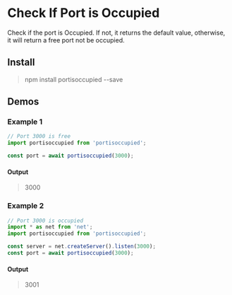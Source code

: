 # Check If Port is Occupied

Check if the port is Occupied. If not, it returns the default value, otherwise, it will return a free port not be occupied.

## Install

> npm install portisoccupied --save

## Demos

### Example 1

```javascript
// Port 3000 is free
import portisoccupied from 'portisoccupied';

const port = await portisoccupied(3000);
```

#### Output
>  3000

### Example 2

```javascript
// Port 3000 is occupied
import * as net from 'net';
import portisoccupied from 'portisoccupied';

const server = net.createServer().listen(3000);
const port = await portisoccupied(3000);
```

#### Output
>  3001